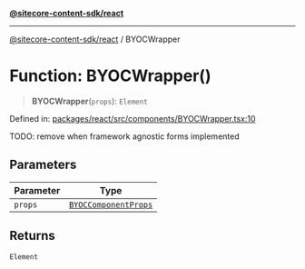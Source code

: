 [**@sitecore-content-sdk/react**](../README.md)

***

[@sitecore-content-sdk/react](../README.md) / BYOCWrapper

# Function: BYOCWrapper()

> **BYOCWrapper**(`props`): `Element`

Defined in: [packages/react/src/components/BYOCWrapper.tsx:10](https://github.com/Sitecore/xmc-jss-dev/blob/f4a8fa660d68db3c8a3a184bf4bb6c838e2b1802/packages/react/src/components/BYOCWrapper.tsx#L10)

TODO: remove when framework agnostic forms implemented

## Parameters

| Parameter | Type |
| ------ | ------ |
| `props` | [`BYOCComponentProps`](../type-aliases/BYOCComponentProps.md) |

## Returns

`Element`
